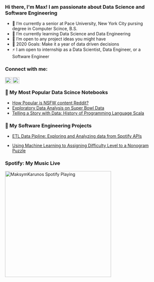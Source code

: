 <a href="https://sourcerer.io/maksymkarunos"><img src="https://img.shields.io/badge/Python-117%20commits-orange.svg" alt=""></a>
<a href="https://sourcerer.io/maksymkarunos"><img src="https://img.shields.io/badge/JavaScript-25%20commits-orange.svg" alt=""></a>
<a href="https://sourcerer.io/maksymkarunos"><img src="https://img.shields.io/badge/C-24%20commits-orange.svg" alt=""></a>
<a href="https://sourcerer.io/maksymkarunos"><img src="https://img.shields.io/badge/C++-14%20commits-orange.svg" alt=""></a>
### Hi there, I'm Max! I am passionate about Data Science and Software Engineering

- 🔭 I’m currently a senior at Pace University, New York City pursing degree in Computer Scince, B.S.
- 🌱 I’m currently learning Data Science and Data Engineering
- 👯 I’m open to any project ideas you might have
- 🥅 2020 Goals: Make it a year of data driven decisions
- ⚡ I am open to internship as a Data Scientist, Data Engineer, or a Software Engineer 

### Connect with me:

[<img align="left" alt="maksymKarunos | LinkedIn" width="22px" src="https://cdn.jsdelivr.net/npm/simple-icons@v3/icons/linkedin.svg" />][linkedin]
[<img align="left" alt="maksymKarunos | LinkedIn" width="22px" src="https://cdn.jsdelivr.net/npm/simple-icons@v3/icons/gmail.svg" />](mailto:maksim.karunos@gmail.com?subject=[GitHub]%20Source%20Han%20Sans)
<br />



### 📕 My Most Popular Data Scince Notebooks

<!-- BLOG-POST-LIST:START -->
- [How Popular is NSFW content Reddit?](https://www.kaggle.com/maksymkarunos/does-nsfw-content-hype-on-reddit)
- [Exploratory Data Analysis on Super Bowl Data](https://github.com/MaksymKarunos/Data-Analysis-on-Super-Bowl-Data/blob/master/notebook.ipynb)
- [Telling a Story with Data: History of Programming Language Scala](https://github.com/MaksymKarunos/GitHubHistoryofScala/blob/master/notebook.ipynb)
<!-- BLOG-POST-LIST:END -->

### 📕 My Software Engineering Projects

<!-- BLOG-POST-LIST:START -->
- [ETL Data Pipline: Exploring and Analyzing data from Spotify APIs](https://github.com/MaksymKarunos/Spotify-Me-)
<!-- BLOG-POST-LIST:END --


### 📕 My Machine Learning Projects

<!-- BLOG-POST-LIST:START -->
- [Using Machine Learning to Assigning Difficulty Level to a Nonogram Puzzle](https://github.com/MaksymKarunos/NonogramSolver)
<!-- BLOG-POST-LIST:END -->



[linkedin]: https://www.linkedin.com/in/mkarunos/

### Spotify: My Music Live 
[<img src="https://now-playing-codestackr.vercel.app/api/spotify-playing" alt="MaksymKarunos Spotify Playing" width="350" />](https://open.spotify.com/user/31jznq5cnfhfuaqbwwbkho2xlgna?si=ovGF5mqKRG6QK2QzWyYygw)
